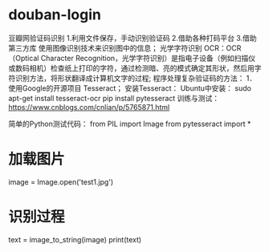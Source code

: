 # douban-login
豆瓣网验证码识别
1.利用文件保存，手动识别验证码
2.借助各种打码平台
3.借助第三方库
使用图像识别技术来识别图中的信息；
光学字符识别 OCR：OCR（Optical Character Recognition，光学字符识别）是指电子设备（例如扫描仪或数码相机）检查纸上打印的字符，通过检测暗、亮的模式确定其形状，然后用字符识别方法，将形状翻译成计算机文字的过程;
程序处理复杂验证码的方法：
  1．使用Google的开源项目 Tesseract；
安装Tesseract：
Ubuntu中安装：
	sudo apt-get install tesseract-ocr
pip install pytesseract
训练与测试：https://www.cnblogs.com/cnlian/p/5765871.html

简单的Python测试代码：
from PIL import Image
from pytesseract import *
# 加载图片
image = Image.open('test1.jpg')
# 识别过程
text = image_to_string(image)
print(text)

